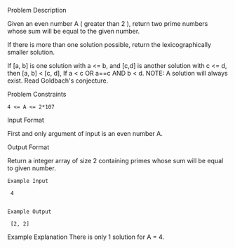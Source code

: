 Problem Description

Given an even number A ( greater than 2 ), return two prime numbers whose sum will be equal to the given number.

If there is more than one solution possible, return the lexicographically smaller solution.

If [a, b] is one solution with a <= b, and [c,d] is another solution with c <= d, then 
[a, b] < [c, d], If a < c OR a==c AND b < d. 
NOTE: A solution will always exist. Read Goldbach's conjecture.



Problem Constraints
    
    4 <= A <= 2*107
    


Input Format

First and only argument of input is an even number A.



Output Format

Return a integer array of size 2 containing primes whose sum will be equal to given number.



    Example Input
    
     4
    
    
    Example Output
    
     [2, 2]
    

Example Explanation
 There is only 1 solution for A = 4.

